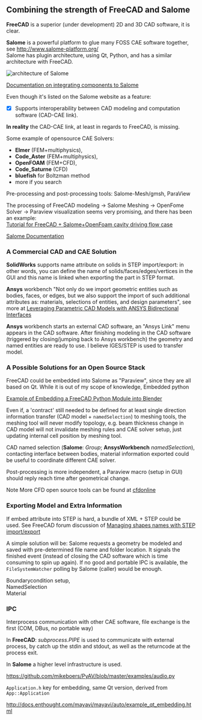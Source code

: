 ## Combining the strength of FreeCAD and Salome

**FreeCAD** is a superior (under development) 2D and 3D CAD software, it is clear.  

**Salome** is a powerful platform to glue many FOSS CAE software together, see <http://www.salome-platform.org/>  
Salome has plugin architecture, using Qt, Python, and has a similar architecture with FreeCAD.

![architecture of Salome](../images/salome_arch.png)

[Documentation on integrating components to Salome](http://docs.salome-platform.org/latest/gui/YACS/components.html)

Even though it's listed on the Salome website as a feature:  
- [x] Supports interoperability between CAD modeling and computation software (CAD-CAE link).

**In reality** the CAD-CAE link, at least in regards to FreeCAD, is missing.

Some example of opensource CAE Solvers:
- **Elmer** (FEM+multiphysics),
- **Code_Aster** (FEM+multiphysics),
- **OpenFOAM** (FEM+CFD),
- **Code_Saturne** (CFD)
- **bluefish** for Boltzman method
- more if you search

Pre-processing and post-processing tools: Salome-Mesh/gmsh, ParaView

The processing of FreeCAD modeling -> Salome Meshing -> OpenFome Solver -> Paraview visualization seems very promising, and there has been an example:  
[Tutorial for FreeCAD + Salome+OpenFoam cavity driving flow case](http://uberlinux.blogspot.co.uk/2015/01/tutorial-1lid-driven-cavity-in-openfoam.html)

[Salome Documentation](http://docs.salome-platform.org/latest)

### A Commercial CAD and CAE Solution

**SolidWorks** supports name attribute on solids in STEP import/export: in other words, you can define the name of solids/faces/edges/vertices in the GUI and this name is linked when exporting the part in STEP format.

**Ansys** workbench "Not only do we import geometric entities such as bodies, faces, or edges, but we also support the import of such additional attributes as: materials, selections of entities, and design parameters", see more at [Leveraging Parametric CAD Models with ANSYS Bidirectional Interfaces ](http://www.ansys.com/Products/Simulation+Technology/Structural+Analysis/Structural+Technology+Leadership/Technology+Tips/Leveraging+Parametric+CAD+Models+with+ANSYS+Bidirectional+Interfaces)

**Ansys** workbench starts an external CAD software, an "Ansys Link" menu appears in the CAD software.  After finishing modeling in the CAD software (triggered by closing/jumping back to Ansys workbench) the geometry and named entities are ready to use. I believe IGES/STEP is used to transfer model.

### A Possible Solutions for an Open Source Stack
FreeCAD could be embedded into Salome as "Paraview", since they are all based on Qt. While it is out of my scope of knowledge,  Embedded python


[Example of Embedding a FreeCAD Python Module into Blender](https://wiki.freecad.org/Embedding_FreeCAD)

Even if, a 'contract' still needed to be defined for at least single direction information transfer (CAD model + `namedSelection`) to meshing tools, the meshing tool will never modify topology, e.g. beam thickness change in CAD model will not invalidate meshing rules and CAE solver setup, just updating internal cell position by meshing tool.

CAD named selection (**Salome**: *Group*; **AnsysWorkbench** *namedSelection*), contacting interface between bodies, material information exported could be useful to coordinate different CAE solver.

Post-processing is more independent, a Paraview macro (setup in GUI) should reply reach time after geometrical change.


Note More CFD open source tools can be found at [cfdonline](http://www.cfd-online.com/Links/soft.html)


### Exporting Model and Extra Information

If embed attribute into STEP is hard, a bundle of XML + STEP could be used. See FreeCAD forum discussion of [Managing shapes names with STEP import/export](https://forum.freecad.org/viewtopic.php?t=3972)

A simple solution will be: Salome requests a geometry be modeled and saved with pre-determined file name and folder location. It signals the finished event (instead of closing the CAD software which is time consuming to spin up again). If no good and portable IPC is available, the `FileSystemWatcher` polling by Salome (caller) would be enough.


Boundarycondition setup,  
NamedSelection  
Material  


### IPC

Interprocess communication with other CAE software, file exchange is the first (COM, DBus, no portable way)

In **FreeCAD**: *subprocess.PIPE* is used to communicate with external process, by catch up the stdin and stdout, as well as the returncode at the process exit.

In **Salome** a higher level infrastructure is used.

https://github.com/mikeboers/PyAV/blob/master/examples/audio.py


`Application.h` key for embedding, same Qt version, derived from `App::Application`

http://docs.enthought.com/mayavi/mayavi/auto/example_qt_embedding.html
